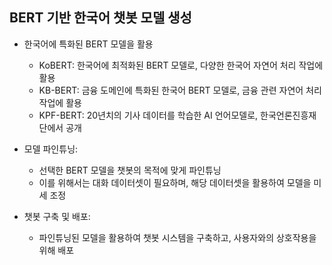## BERT 기반 한국어 챗봇 모델 생성

- 한국어에 특화된 BERT 모델을 활용
    - KoBERT: 한국어에 최적화된 BERT 모델로, 다양한 한국어 자연어 처리 작업에 활용 ​
    - KB-BERT: 금융 도메인에 특화된 한국어 BERT 모델로, 금융 관련 자연어 처리 작업에 활용 ​
    - KPF-BERT: 20년치의 기사 데이터를 학습한 AI 언어모델로, 한국언론진흥재단에서 공개 ​

- 모델 파인튜닝: 
    - 선택한 BERT 모델을 챗봇의 목적에 맞게 파인튜닝
    - 이를 위해서는 대화 데이터셋이 필요하며, 해당 데이터셋을 활용하여 모델을 미세 조정

- 챗봇 구축 및 배포: 
    - 파인튜닝된 모델을 활용하여 챗봇 시스템을 구축하고, 사용자와의 상호작용을 위해 배포
